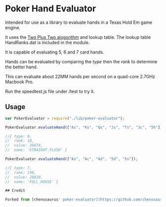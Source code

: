 # Poker Hand Evaluator

Intended for use as a library to evaluate hands in a Texas Hold Em game engine.

It uses the [Two Plus Two alogorithm](https://github.com/tangentforks/TwoPlusTwoHandEvaluator) and lookup table.
The lookup table HandRanks.dat is included in the module.

It is capable of evaluating 5, 6 and 7 card hands.

Hands can be evaluated by comparing the _type_ then the _rank_ to determine the better hand.

This can evaluate about 22MM hands per second on a quad-core 2.7GHz Macbook Pro.

Run the speedtest.js file under /test to try it.

## Usage

```js
var PokerEvaluator = require("./lib/poker-evaluator");

PokerEvaluator.evaluateHand(["As", "Ks", "Qs", "Js", "Ts", "3c", "5h"]);

//{ type: 9,
//  rank: 10,
//  value: 36874,
//  name: 'STRAIGHT_FLUSH' }

PokerEvaluator.evaluateHand(["As", "Ac", "Ad", "5d", "5s"]);

//{ type: 7,
//  rank: 148,
//  value: 28820,
//  name: 'FULL_HOUSE' }

## Credit

Forked from [chenosaurus' poker-evaluator](https://github.com/chenosaurus/poker-evaluator).
